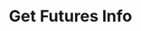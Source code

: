 ---
title: Get Futures Info
position_number: 1
type: get
description: /market/v1/public/cg/contracts
remark: Content-Type = application/x-www-form-urlencoded
parameters:
    -
        
content_markdown: Note：This method does not require a signature.
left_code_blocks:
  - code_block: "public void getMarketConfig() {\r\n\tString text = HttpUtil.get(URL + \"/data/api/future/market/v1/public/cg/contracts\");\r\n\tSystem.out.println(text);\r\n}"
    title: Java
    language: java
right_code_blocks:
  - code_block: |-
      [{
          "id": 123, 
          "ask": "1817.32",                 //Current lowest ask price
          "base_currency": "ETH",           //Symbol/currency code of base pair, eg. BTC
          "base_volume": "13267684284",     //24 hour trading volume
          "bid": "1817.31",                 //Current highest bid price
          "contractSize": 10,               //Futures par value
          "end_timestamp": 253402099200000, //Ending of this derivative product
          "funding_rate": "-0.03",          //Fund rate
          "high": "1828.89",                //24-hour highest trading price
          "index_currency": "USD",          //Underlying currency for index
          "index_name": "ETH-USD",          //Name of the underlying index if any
          "index_price": "1816.61",         //Underlying index price
          "last_price": "1817.31",          //Latest price
          "low": "1778.65",                 //24-hour lowest trading price
          "next_funding_rate": "-0.03",     //Upcoming predicted funding rate
          "next_funding_rate_timestamp":1698681600000,  //Next funding rate time
          "open_interest": "2419347630",    //The open interest in the last 24 hours in contracts
          "product_type": "PERPETUAL",      //Product type
          "start_timestamp": 1651328033000, //Starting of this derivative product (relevant for expirable futures or options)
          "symbol": "eth_usd",
          "target_currency": "USD",         //Symbol/currency code of target pair, eg. ETH
          "target_volume": "73698647.51054371",  //24 hours trading volume
          "ticker_id": "ETH-USD",           //Identifier of a ticker with delimiter to separate base/target, eg. BTC-PERP
          "underlyingType": 1               //Target type, Coin-M,USDT-M
        }]
    title: Response
    language: json
---